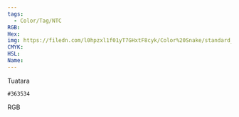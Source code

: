 ```yaml
---
tags:
  - Color/Tag/NTC
RGB:
Hex:
img: https://filedn.com/l0hpzxl1f01yT7GHxtF8cyk/Color%20Snake/standard_csv_to_svg//363534.svg
CMYK:
HSL:
Name:
---
```

Tuatara
```palette
#363534
```
RGB
